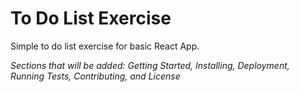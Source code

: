 # To Do List Exercise

Simple to do list exercise for basic React App.

*Sections that will be added: Getting Started, Installing, Deployment, Running Tests, Contributing, and License*